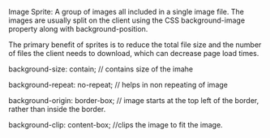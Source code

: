 Image Sprite: A group of images all included in a single image file. The images are usually split on the client using the CSS 
background-image property along with background-position. 

The primary benefit of sprites is to reduce the total file size and the number of files the client needs to download, 
which can decrease page load times. 

background-size: contain; // contains size of the imahe

background-repeat: no-repeat; // helps in non repeating of image

background-origin: border-box; // image starts at the top left of the border, rather than inside the border.

background-clip: content-box; //clips the image to fit the image.

